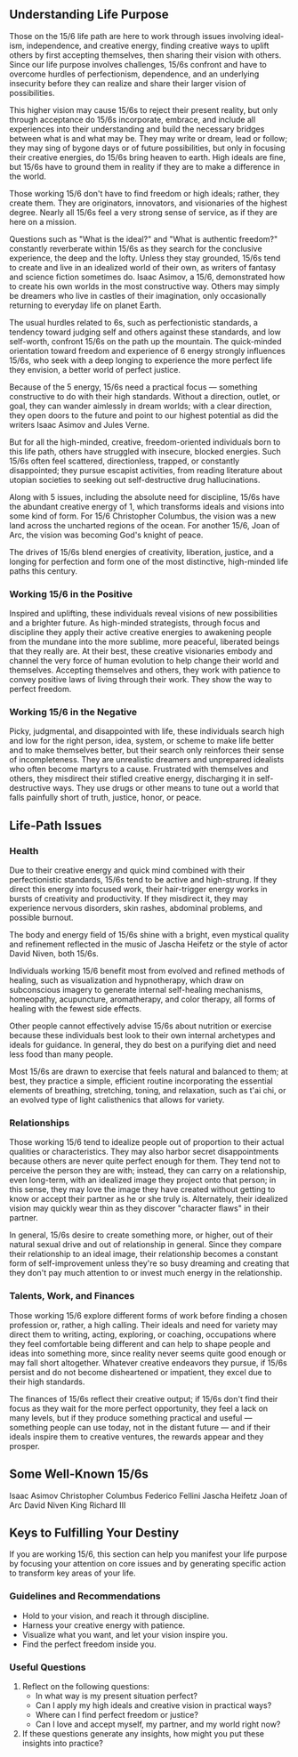 ## Understanding Life Purpose

Those on the 15/6 life path are here to work through issues involving ideal-ism, independence, and creative energy, finding creative ways to uplift others by first accepting themselves, then sharing their vision with others. Since our life purpose involves challenges, 15/6s confront and have to overcome hurdles of perfectionism, dependence, and an underlying insecurity before they can realize and share their larger vision of possibilities.

This higher vision may cause 15/6s to reject their present reality, but only through acceptance do 15/6s incorporate, embrace, and include all experiences into their understanding and build the necessary bridges between what is and what may be. They may write or dream, lead or follow; they may sing of bygone days or of future possibilities, but only in focusing their creative energies, do 15/6s bring heaven to earth. High ideals are fine, but 15/6s have to ground them in reality if they are to make a difference in the world.

Those working 15/6 don't have to find freedom or high ideals; rather, they create them. They are originators, innovators, and visionaries of the highest degree. Nearly all 15/6s feel a very strong sense of service, as if they are here on a mission.

Questions such as "What is the ideal?" and "What is authentic freedom?" constantly reverberate within 15/6s as they search for the conclusive experience, the deep and the lofty. Unless they stay grounded, 15/6s tend to create and live in an idealized world of their own, as writers of fantasy and science fiction sometimes do. Isaac Asimov, a 15/6, demonstrated how to create his own worlds in the most constructive way. Others may simply be dreamers who live in castles of their imagination, only occasionally returning to everyday life on planet Earth.

The usual hurdles related to 6s, such as perfectionistic standards, a tendency toward judging self and others against these standards, and low self-worth, confront 15/6s on the path up the mountain. The quick-minded orientation toward freedom and experience of 6 energy strongly influences 15/6s, who seek with a deep longing to experience the more perfect life they envision, a better world of perfect justice.

Because of the 5 energy, 15/6s need a practical focus — something constructive to do with their high standards. Without a direction, outlet, or goal, they can wander aimlessly in dream worlds; with a clear direction, they open doors to the future and point to our highest potential as did the writers Isaac Asimov and Jules Verne.

But for all the high-minded, creative, freedom-oriented individuals born to this life path, others have struggled with insecure, blocked energies. Such 15/6s often feel scattered, directionless, trapped, or constantly disappointed; they pursue escapist activities, from reading literature about utopian societies to seeking out self-destructive drug hallucinations.

Along with 5 issues, including the absolute need for discipline, 15/6s have the abundant creative energy of 1, which transforms ideals and visions into some kind of form. For 15/6 Christopher Columbus, the vision was a new land across the uncharted regions of the ocean. For another 15/6, Joan of Arc, the vision was becoming God's knight of peace.

The drives of 15/6s blend energies of creativity, liberation, justice, and a longing for perfection and form one of the most distinctive, high-minded life paths this century.

### Working 15/6 in the Positive

Inspired and uplifting, these individuals reveal visions of new possibilities and a brighter future. As high-minded strategists, through focus and discipline they apply their active creative energies to awakening people from the mundane into the more sublime, more peaceful, liberated beings that they really are. At their best, these creative visionaries embody and channel the very force of human evolution to help change their world and themselves. Accepting themselves and others, they work with patience to convey positive laws of living through their work. They show the way to perfect freedom.

### Working 15/6 in the Negative

Picky, judgmental, and disappointed with life, these individuals search high and low for the right person, idea, system, or scheme to make life better and to make themselves better, but their search only reinforces their sense of incompleteness. They are unrealistic dreamers and unprepared idealists who often become martyrs to a cause. Frustrated with themselves and others, they misdirect their stifled creative energy, discharging it in self-destructive ways. They use drugs or other means to tune out a world that falls painfully short of truth, justice, honor, or peace.

## Life-Path Issues

### Health

Due to their creative energy and quick mind combined with their perfectionistic standards, 15/6s tend to be active and high-strung. If they direct this energy into focused work, their hair-trigger energy works in bursts of creativity and productivity. If they misdirect it, they may experience nervous disorders, skin rashes, abdominal problems, and possible burnout.

The body and energy field of 15/6s shine with a bright, even mystical quality and refinement reflected in the music of Jascha Heifetz or the style of actor David Niven, both 15/6s.

Individuals working 15/6 benefit most from evolved and refined methods of healing, such as visualization and hypnotherapy, which draw on subconscious imagery to generate internal self-healing mechanisms, homeopathy, acupuncture, aromatherapy, and color therapy, all forms of healing with the fewest side effects.

Other people cannot effectively advise 15/6s about nutrition or exercise because these individuals best look to their own internal archetypes and ideals for guidance. In general, they do best on a purifying diet and need less food than many people.

Most 15/6s are drawn to exercise that feels natural and balanced to them; at best, they practice a simple, efficient routine incorporating the essential elements of breathing, stretching, toning, and relaxation, such as t'ai chi, or an evolved type of light calisthenics that allows for variety.

### Relationships

Those working 15/6 tend to idealize people out of proportion to their actual qualities or characteristics. They may also harbor secret disappointments because others are never quite perfect enough for them. They tend not to perceive the person they are with; instead, they can carry on a relationship, even long-term, with an idealized image they project onto that person; in this sense, they may love the image they have created without getting to know or accept their partner as he or she truly is. Alternately, their idealized vision may quickly wear thin as they discover "character flaws" in their partner.

In general, 15/6s desire to create something more, or higher, out of their natural sexual drive and out of relationship in general. Since they compare their relationship to an ideal image, their relationship becomes a constant form of self-improvement unless they're so busy dreaming and creating that they don't pay much attention to or invest much energy in the relationship.

### Talents, Work, and Finances

Those working 15/6 explore different forms of work before finding a chosen profession or, rather, a high calling. Their ideals and need for variety may direct them to writing, acting, exploring, or coaching, occupations where they feel comfortable being different and can help to shape people and ideas into something more, since reality never seems quite good enough or may fall short altogether. Whatever creative endeavors they pursue, if 15/6s persist and do not become disheartened or impatient, they excel due to their high standards.

The finances of 15/6s reflect their creative output; if 15/6s don't find their focus as they wait for the more perfect opportunity, they feel a lack on many levels, but if they produce something practical and useful — something people can use today, not in the distant future — and if their ideals inspire them to creative ventures, the rewards appear and they prosper.

## Some Well-Known 15/6s

Isaac Asimov
Christopher Columbus
Federico Fellini
Jascha Heifetz
Joan of Arc
David Niven
King Richard III

## Keys to Fulfilling Your Destiny

If you are working 15/6, this section can help you manifest your life purpose by focusing your attention on core issues and by generating specific action to transform key areas of your life.

### Guidelines and Recommendations

* Hold to your vision, and reach it through discipline.
* Harness your creative energy with patience.
* Visualize what you want, and let your vision inspire you.
* Find the perfect freedom inside you.

### Useful Questions

1. Reflect on the following questions:
    * In what way is my present situation perfect?
    * Can I apply my high ideals and creative vision in practical ways?
    * Where can I find perfect freedom or justice?
    * Can I love and accept myself, my partner, and my world right now?
2. If these questions generate any insights, how might you put these insights into practice?
